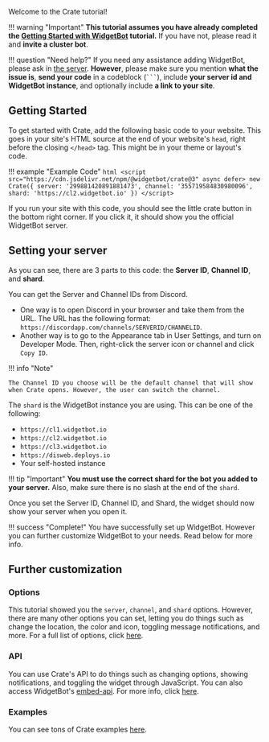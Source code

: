 Welcome to the Crate tutorial!

!!! warning "Important"
    **This tutorial assumes you have already completed the [Getting Started with WidgetBot](/tutorial) tutorial.** If you have not, please read it and **invite a cluster bot**.

!!! question "Need help?"
    If you need any assistance adding WidgetBot, please ask in [the server](https://discord.gg/NYBEhN7). **However**, please make sure you mention **what the issue is**, **send your code** in a codeblock (` ``` `), include **your server id and WidgetBot instance**, and optionally include **a link to your site**.

## Getting Started

To get started with Crate, add the following basic code to your website. This goes in your site's HTML source at the end of your website's `head`, right before the closing `</head>` tag. This might be in your theme or layout's code.

!!! example "Example Code"
    ```html
    <script src="https://cdn.jsdelivr.net/npm/@widgetbot/crate@3" async defer>
      new Crate({
        server: '299881420891881473',
        channel: '355719584830980096',
        shard: 'https://cl2.widgetbot.io'
      })
    </script>
    ```

If you run your site with this code, you should see the little crate button in the bottom right corner. If you click it, it should show you the official WidgetBot server.

## Setting your server

As you can see, there are 3 parts to this code: the **Server ID**, **Channel ID**, and **shard**.

You can get the Server and Channel IDs from Discord.

* One way is to open Discord in your browser and take them from the URL. The URL has the following format: `https://discordapp.com/channels/SERVERID/CHANNELID`.
* Another way is to go to the Appearance tab in User Settings, and turn on Developer Mode. Then, right-click the server icon or channel and click `Copy ID`.

!!! info "Note"

    The Channel ID you choose will be the default channel that will show when Crate opens. However, the user can switch the channel.

The `shard` is the WidgetBot instance you are using. This can be one of the following:

* `https://cl1.widgetbot.io`
* `https://cl2.widgetbot.io`
* `https://cl3.widgetbot.io`
* `https://disweb.deploys.io`
* Your self-hosted instance

!!! tip "Important"
    **You must use the correct shard for the bot you added to your server.** Also, make sure there is no slash at the end of the `shard`.

Once you set the Server ID, Channel ID, and Shard, the widget should now show your server when you open it.

!!! success "Complete!"
    You have successfully set up WidgetBot. However you can further customize WidgetBot to your needs. Read below for more info.

## Further customization

### Options
This tutorial showed you the `server`, `channel`, and `shard` options. However, there are many other options you can set, letting you do things such as change the location, the color and icon, toggling message notifications, and more. For a full list of options, click [here](/embed/crate/options).

### API
You can use Crate's API to do things such as changing options, showing notifications, and toggling the widget through JavaScript. You can also access WidgetBot's [embed-api](https://github.com/widgetbot-io/widgetbot/tree/2.5/packages/embed-api). For more info, click [here](/embed/crate/api).

### Examples
You can see tons of Crate examples [here](/embed/crate/examples).
